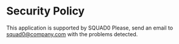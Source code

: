 # Security Policy

This application is supported by SQUAD0
Please, send an email to squad0@company.com with the problems detected. 
